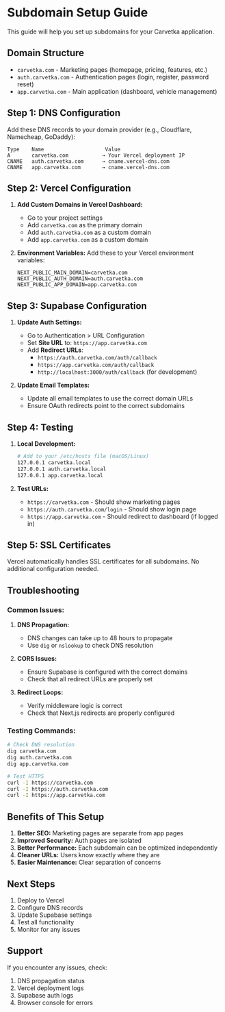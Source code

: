 # Subdomain Setup Guide

This guide will help you set up subdomains for your Carvetka application.

## Domain Structure

- `carvetka.com` - Marketing pages (homepage, pricing, features, etc.)
- `auth.carvetka.com` - Authentication pages (login, register, password reset)
- `app.carvetka.com` - Main application (dashboard, vehicle management)

## Step 1: DNS Configuration

Add these DNS records to your domain provider (e.g., Cloudflare, Namecheap, GoDaddy):

```
Type    Name                    Value
A       carvetka.com           → Your Vercel deployment IP
CNAME   auth.carvetka.com      → cname.vercel-dns.com
CNAME   app.carvetka.com       → cname.vercel-dns.com
```

## Step 2: Vercel Configuration

1. **Add Custom Domains in Vercel Dashboard:**
   - Go to your project settings
   - Add `carvetka.com` as the primary domain
   - Add `auth.carvetka.com` as a custom domain
   - Add `app.carvetka.com` as a custom domain

2. **Environment Variables:**
   Add these to your Vercel environment variables:
   ```
   NEXT_PUBLIC_MAIN_DOMAIN=carvetka.com
   NEXT_PUBLIC_AUTH_DOMAIN=auth.carvetka.com
   NEXT_PUBLIC_APP_DOMAIN=app.carvetka.com
   ```

## Step 3: Supabase Configuration

1. **Update Auth Settings:**
   - Go to Authentication > URL Configuration
   - Set **Site URL** to: `https://app.carvetka.com`
   - Add **Redirect URLs**:
     - `https://auth.carvetka.com/auth/callback`
     - `https://app.carvetka.com/auth/callback`
     - `http://localhost:3000/auth/callback` (for development)

2. **Update Email Templates:**
   - Update all email templates to use the correct domain URLs
   - Ensure OAuth redirects point to the correct subdomains

## Step 4: Testing

1. **Local Development:**
   ```bash
   # Add to your /etc/hosts file (macOS/Linux)
   127.0.0.1 carvetka.local
   127.0.0.1 auth.carvetka.local
   127.0.0.1 app.carvetka.local
   ```

2. **Test URLs:**
   - `https://carvetka.com` - Should show marketing pages
   - `https://auth.carvetka.com/login` - Should show login page
   - `https://app.carvetka.com` - Should redirect to dashboard (if logged in)

## Step 5: SSL Certificates

Vercel automatically handles SSL certificates for all subdomains. No additional configuration needed.

## Troubleshooting

### Common Issues:

1. **DNS Propagation:**
   - DNS changes can take up to 48 hours to propagate
   - Use `dig` or `nslookup` to check DNS resolution

2. **CORS Issues:**
   - Ensure Supabase is configured with the correct domains
   - Check that all redirect URLs are properly set

3. **Redirect Loops:**
   - Verify middleware logic is correct
   - Check that Next.js redirects are properly configured

### Testing Commands:

```bash
# Check DNS resolution
dig carvetka.com
dig auth.carvetka.com
dig app.carvetka.com

# Test HTTPS
curl -I https://carvetka.com
curl -I https://auth.carvetka.com
curl -I https://app.carvetka.com
```

## Benefits of This Setup

1. **Better SEO:** Marketing pages are separate from app pages
2. **Improved Security:** Auth pages are isolated
3. **Better Performance:** Each subdomain can be optimized independently
4. **Cleaner URLs:** Users know exactly where they are
5. **Easier Maintenance:** Clear separation of concerns

## Next Steps

1. Deploy to Vercel
2. Configure DNS records
3. Update Supabase settings
4. Test all functionality
5. Monitor for any issues

## Support

If you encounter any issues, check:
1. DNS propagation status
2. Vercel deployment logs
3. Supabase auth logs
4. Browser console for errors

